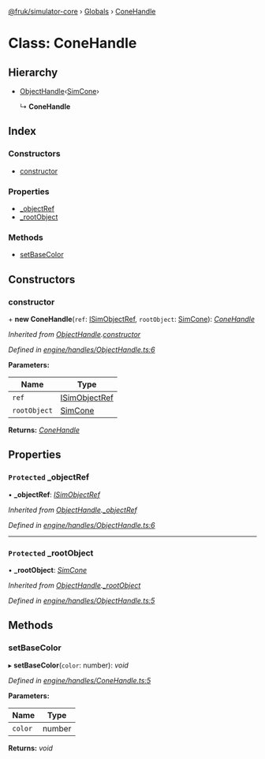 [@fruk/simulator-core](../README.md) › [Globals](../globals.md) › [ConeHandle](conehandle.md)

# Class: ConeHandle

## Hierarchy

* [ObjectHandle](objecthandle.md)‹[SimCone](simcone.md)›

  ↳ **ConeHandle**

## Index

### Constructors

* [constructor](conehandle.md#constructor)

### Properties

* [_objectRef](conehandle.md#protected-_objectref)
* [_rootObject](conehandle.md#protected-_rootobject)

### Methods

* [setBaseColor](conehandle.md#setbasecolor)

## Constructors

###  constructor

\+ **new ConeHandle**(`ref`: [ISimObjectRef](../interfaces/isimobjectref.md), `rootObject`: [SimCone](simcone.md)): *[ConeHandle](conehandle.md)*

*Inherited from [ObjectHandle](objecthandle.md).[constructor](objecthandle.md#constructor)*

*Defined in [engine/handles/ObjectHandle.ts:6](https://github.com/zhiquanyeo/SimulatorCore/blob/f1bf202/src/engine/handles/ObjectHandle.ts#L6)*

**Parameters:**

Name | Type |
------ | ------ |
`ref` | [ISimObjectRef](../interfaces/isimobjectref.md) |
`rootObject` | [SimCone](simcone.md) |

**Returns:** *[ConeHandle](conehandle.md)*

## Properties

### `Protected` _objectRef

• **_objectRef**: *[ISimObjectRef](../interfaces/isimobjectref.md)*

*Inherited from [ObjectHandle](objecthandle.md).[_objectRef](objecthandle.md#protected-_objectref)*

*Defined in [engine/handles/ObjectHandle.ts:6](https://github.com/zhiquanyeo/SimulatorCore/blob/f1bf202/src/engine/handles/ObjectHandle.ts#L6)*

___

### `Protected` _rootObject

• **_rootObject**: *[SimCone](simcone.md)*

*Inherited from [ObjectHandle](objecthandle.md).[_rootObject](objecthandle.md#protected-_rootobject)*

*Defined in [engine/handles/ObjectHandle.ts:5](https://github.com/zhiquanyeo/SimulatorCore/blob/f1bf202/src/engine/handles/ObjectHandle.ts#L5)*

## Methods

###  setBaseColor

▸ **setBaseColor**(`color`: number): *void*

*Defined in [engine/handles/ConeHandle.ts:5](https://github.com/zhiquanyeo/SimulatorCore/blob/f1bf202/src/engine/handles/ConeHandle.ts#L5)*

**Parameters:**

Name | Type |
------ | ------ |
`color` | number |

**Returns:** *void*
